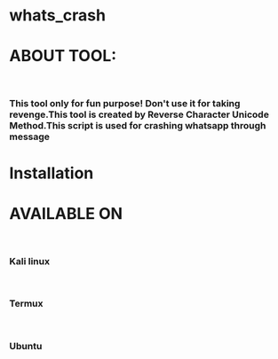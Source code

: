 # whats_crash

<h1>ABOUT TOOL:</h1><BR>
  <h3>This tool only for fun purpose! Don't use it for taking revenge.This tool is created by Reverse Character Unicode Method.This script is used for crashing whatsapp through message</h3>

  
  <h1>Installation</h1>
  
  
  
  
  
  
  <h1>AVAILABLE ON</h1><br>
  <h3>Kali linux</h3><br>
  <h3>Termux</h3><br>
  <h3>Ubuntu</h3><br>
  
  
  
  
